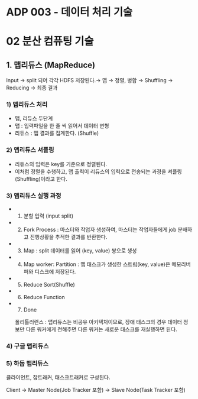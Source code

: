 # ADP 003 - 데이터 처리 기술

# 02 분산 컴퓨팅 기술

## 1. 맵리듀스 (MapReduce)



Input → split 되어 각각 HDFS 저장된다.→ 맵 → 정렬, 병합 → Shuffling → Reducing → 최종 결과



### 1) 맵리듀스 처리

* 맵, 리듀스 두단계
* 맵 : 입력파일을 한 줄 씩 읽어서 데이터 변형
* 리듀스 : 맵 결과를 집계한다. (Shuffle)

### 2) 맵리듀스 셔플링

* 리듀스의 입력은 key를 기준으로 정렬된다.
* 이처럼 정렬을 수행하고, 맵 출력이 리듀스의 입력으로 전송되는 과정을 셔플링(Shuffling)이라고 한다.

### 3) 맵리듀스 실행 과정

* 1) 분할 입력 (input split)
* 2) Fork Process  : 마스터와 작업자 생성하여, 마스터는 작업자들에게 job 분배하고 진행상황을 추적한 결과를 반환한다.
* 3) Map : split 데이터를 읽어 (key, value) 쌍으로 생성
* 4) Map worker: Partition : 맵 태스크가 생성한 스트림(key, value)은 메모리버퍼와 디스크에 저장된다.
* 5) Reduce Sort(Shuffle)
* 6) Reduce Function
* 7) Done

  폴리톨러런스 : 맵리듀스는 비공유 아키텍처이므로, 장애 태스크의 경우 데이터 정보만 다른 워커에게 전해주면 다른 워커는 새로운 태스크를 재실행하면 된다.



### 4) 구글 맵리듀스



### 5) 하둡 맵리듀스

클라이언트, 잡트래커, 태스크트래커로 구성된다.

Client → Master Node(Job Tracker 포함) → Slave Node(Task Tracker 포함)